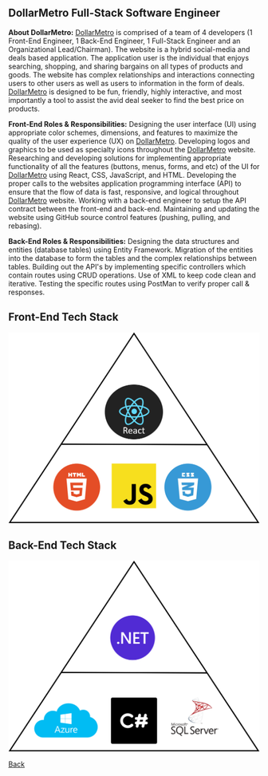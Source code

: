 ## DollarMetro Full-Stack Software Engineer 

**About DollarMetro:** <a href="https://dollarmetro.com/dashboard">DollarMetro</a> is comprised of a team of 4 developers (1 Front-End Engineer, 1 Back-End Engineer, 1 Full-Stack Engineer and an Organizational Lead/Chairman).  The website is a hybrid social-media and deals based application.  The application user is the individual that enjoys searching, shopping, and sharing bargains on all types of products and goods.  The website has complex relationships and interactions connecting users to other users as well as users to information in the form of deals.  <a href="https://dollarmetro.com/dashboard">DollarMetro</a> is designed to be fun, friendly, highly interactive, and most importantly a tool to assist the avid deal seeker to find the best price on products. 


**Front-End Roles & Responsibilities:** Designing the user interface (UI) using appropriate color schemes, dimensions, and features to maximize the quality of the user experience (UX) on <a href="https://dollarmetro.com/dashboard">DollarMetro</a>.  Developing logos and graphics to be used as specialty icons throughout the <a href="https://dollarmetro.com/dashboard">DollarMetro</a> website.  Researching and developing solutions for implementing appropriate functionality of all the features (buttons, menus, forms, and etc) of the UI for <a href="https://dollarmetro.com/dashboard">DollarMetro</a> using React, CSS, JavaScript, and HTML.  Developing the proper calls to the websites application programming interface (API) to ensure that the flow of data is fast, responsive, and logical throughout <a href="https://dollarmetro.com/dashboard">DollarMetro</a> website.  Working with a back-end engineer to setup the API contract between the front-end and back-end.  Maintaining and updating the website using GitHub source control features (pushing, pulling, and rebasing).   

**Back-End Roles & Responsibilities:** Designing the data structures and entities (database tables) using Entity Framework.  Migration of the entities into the database to form the tables and the complex relationships between tables.  Building out the API's by implementing specific controllers which contain routes using CRUD operations.  Use of XML to keep code clean and iterative.  Testing the specific routes using PostMan to verify proper call & responses.      

## Front-End Tech Stack
<img src="images/Website Tech Stack.png?raw=true"/>

## Back-End Tech Stack
<img src="images/Backend_DM_Stack.png?raw=true"/>

[Back](/index.md) 


<!--For more details see [GitHub Flavored Markdown](https://guides.github.com/features/mastering-markdown/).-->
